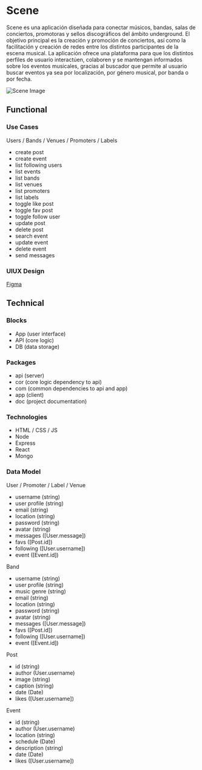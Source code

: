 # Scene

Scene es una aplicación diseñada para conectar músicos, bandas, salas de conciertos, promotoras y sellos discográficos del ámbito underground. El objetivo principal es la creación y promoción de conciertos, así como la facilitación y creación de redes entre los distintos participantes de la escena musical.
La aplicación ofrece una plataforma para que los distintos perfiles de usuario interactúen, colaboren y se mantengan informados sobre los eventos musicales, gracias al buscador que permite al usuario buscar eventos ya sea por localización, por género musical, por banda o por fecha.

![Scene Image](https://media.giphy.com/media/39DV0pT9v42Fq/giphy.gif?cid=ecf05e47m4kzmaq2wr3vcwdlfcfo7fgconr1yjonyfor0zy7&ep=v1_gifs_search&rid=giphy.gif&ct=g)

## Functional

### Use Cases

Users / Bands / Venues / Promoters / Labels
- create post
- create event
- list following users
- list events
- list bands
- list venues
- list promoters
- list labels
- toggle like post
- toggle fav post
- toggle follow user
- update post
- delete post
- search event
- update event
- delete event
- send messages

### UIUX Design
[Figma](https://www.figma.com/design/ENeHGUGHQy8gNxY00fCLsa/Untitled?node-id=1-710&t=TEnsDeO22H759zz5-0)

## Technical

### Blocks

- App (user interface)
- API (core logic)
- DB (data storage)

### Packages

- api (server)
- cor (core logic dependency to api)
- com (common dependencies to api and app)
- app (client)
- doc (project documentation)

### Technologies

- HTML / CSS  / JS
- Node
- Express
- React
- Mongo

### Data Model

User / Promoter / Label / Venue
- username (string)
- user profile (string)
- email (string)
- location (string)
- password (string)
- avatar (string)
- messages ([User.message])
- favs ([Post.id])
- following ([User.username])
- event ([Event.id])

Band
- username (string)
- user profile (string)
- music genre (string)
- email (string)
- location (string)
- password (string)
- avatar (string)
- messages ([User.message])
- favs ([Post.id])
- following ([User.username])
- event ([Event.id])

Post
- id (string)
- author (User.username)
- image (string)
- caption (string)
- date (Date)
- likes ([User.username])

Event
- id (string)
- author (User.username)
- location (string)
- schedule (Date)
- description (string)
- date (Date)
- likes ([User.username])



